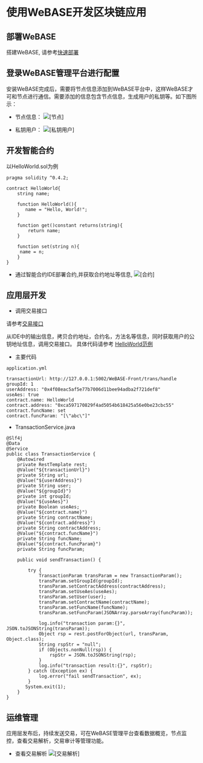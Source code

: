 # 使用WeBASE开发区块链应用

## 部署WeBASE
搭建WeBASE, 请参考[快速部署](https://webasedoc.readthedocs.io/zh_CN/latest/docs/WeBASE/install.html)

## 登录WeBASE管理平台进行配置
安装WeBASE完成后，需要将节点信息添加到WeBASE平台中，这样WeBASE才可和节点进行通信。需要添加的信息包含节点信息，生成用户的私钥等。如下图所示：

* 节点信息：
![[节点]](../../images/WeBASE/frontInfo.png)

* 私钥用户：
![[私钥用户]](../../images/WeBASE/keyUser.png)

## 开发智能合约
以HelloWorld.sol为例
```
pragma solidity ^0.4.2;

contract HelloWorld{
    string name;

    function HelloWorld(){
       name = "Hello, World!";
    }

    function get()constant returns(string){
        return name;
    }

    function set(string n){
     name = n;
    }
}
```

* 通过智能合约IDE部署合约,并获取合约地址等信息,
![[合约]](../../images/WeBASE/contract.png)



## 应用层开发

* 调用交易接口

请参考[交易接口](https://webasedoc.readthedocs.io/zh_CN/latest/docs/WeBASE-Front/interface.html#id235)

从IDE中的输出信息，拷贝合约地址，合约名，方法名等信息，同时获取用户的公钥地址信息，调用交易接口。
具体代码请参考 [HelloWorld范例](https://github.com/WeBankFinTech/WeBASE/tree/master/quick-start)

* 主要代码

```
application.yml

transactionUrl: http://127.0.0.1:5002/WeBASE-Front/trans/handle
groupId: 1
userAddress: "0x4f08eac5af5e77b7006d11bee94adba2f721def8"
useAes: true
contract.name: HelloWorld
contract.address: "0xca597170829f4ad5054b618425a56e0be23cbc55"
contract.funcName: set
contract.funcParam: "[\"abc\"]"
```
* TransactionService.java
```
@Slf4j
@Data
@Service
public class TransactionService {
    @Autowired
    private RestTemplate rest;
    @Value("${transactionUrl}")
    private String url;
    @Value("${userAddress}")
    private String user;
    @Value("${groupId}")
    private int groupId;
    @Value("${useAes}")
    private Boolean useAes;
    @Value("${contract.name}")
    private String contractName;
    @Value("${contract.address}")
    private String contractAddress;
    @Value("${contract.funcName}")
    private String funcName;
    @Value("${contract.funcParam}")
    private String funcParam;

    public void sendTransaction() {

        try {
            TransactionParam transParam = new TransactionParam();
            transParam.setGroupId(groupId);
            transParam.setContractAddress(contractAddress);
            transParam.setUseAes(useAes);
            transParam.setUser(user);
            transParam.setContractName(contractName);
            transParam.setFuncName(funcName);
            transParam.setFuncParam(JSONArray.parseArray(funcParam));

            log.info("transaction param:{}", JSON.toJSONString(transParam));
            Object rsp = rest.postForObject(url, transParam, Object.class);
            String rspStr = "null";
            if (Objects.nonNull(rsp)) {
                rspStr = JSON.toJSONString(rsp);
            }
            log.info("transaction result:{}", rspStr);
        } catch (Exception ex) {
            log.error("fail sendTransaction", ex);
        }
       System.exit(1);
    }
}
```

## 运维管理
应用层发布后，持续发送交易，可在WeBASE管理平台查看数据概览，节点监控，查看交易解析，交易审计等管理功能。
* 查看交易解析
![[交易解析]](../../images/WeBASE/transHash.png)






